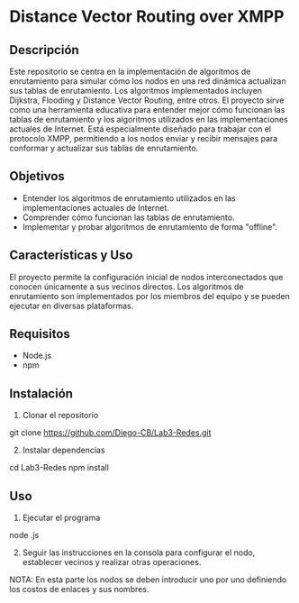 
# Distance Vector Routing over XMPP

## Descripción

Este repositorio se centra en la implementación de algoritmos de enrutamiento para simular cómo los nodos en una red dinámica actualizan sus tablas de enrutamiento. Los algoritmos implementados incluyen Dijkstra, Flooding y Distance Vector Routing, entre otros. El proyecto sirve como una herramienta educativa para entender mejor cómo funcionan las tablas de enrutamiento y los algoritmos utilizados en las implementaciones actuales de Internet. Está especialmente diseñado para trabajar con el protocolo XMPP, permitiendo a los nodos enviar y recibir mensajes para conformar y actualizar sus tablas de enrutamiento.

## Objetivos

- Entender los algoritmos de enrutamiento utilizados en las implementaciones actuales de Internet.
- Comprender cómo funcionan las tablas de enrutamiento.
- Implementar y probar algoritmos de enrutamiento de forma "offline".

## Características y Uso

El proyecto permite la configuración inicial de nodos interconectados que conocen únicamente a sus vecinos directos. Los algoritmos de enrutamiento son implementados por los miembros del equipo y se pueden ejecutar en diversas plataformas.

## Requisitos

- Node.js
- npm

## Instalación

1. Clonar el repositorio

git clone https://github.com/Diego-CB/Lab3-Redes.git

2. Instalar dependencias

cd Lab3-Redes
npm install

## Uso

1. Ejecutar el programa

node <nombre del programa>.js

2. Seguir las instrucciones en la consola para configurar el nodo, establecer vecinos y realizar otras operaciones.

NOTA: En esta parte los nodos se deben introducir uno por uno definiendo los costos de enlaces y sus nombres.